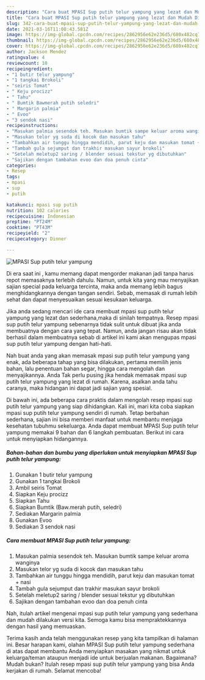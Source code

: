 ```yaml
---
description: "Cara buat MPASI Sup putih telur yampung yang lezat dan Mudah Dibuat"
title: "Cara buat MPASI Sup putih telur yampung yang lezat dan Mudah Dibuat"
slug: 342-cara-buat-mpasi-sup-putih-telur-yampung-yang-lezat-dan-mudah-dibuat
date: 2021-03-16T11:08:43.581Z
image: https://img-global.cpcdn.com/recipes/2862956e62e236d5/680x482cq70/mpasi-sup-putih-telur-yampung-foto-resep-utama.jpg
thumbnail: https://img-global.cpcdn.com/recipes/2862956e62e236d5/680x482cq70/mpasi-sup-putih-telur-yampung-foto-resep-utama.jpg
cover: https://img-global.cpcdn.com/recipes/2862956e62e236d5/680x482cq70/mpasi-sup-putih-telur-yampung-foto-resep-utama.jpg
author: Jackson Mendez
ratingvalue: 4
reviewcount: 10
recipeingredient:
- "1 butir telur yampung"
- "1 tangkai Brokoli"
- "seiris Tomat"
- " Keju procizz"
- " Tahu"
- " Bumtik Bawmerah putih seledri"
- " Margarin palmia"
- " Evoo"
- "3 sendok nasi"
recipeinstructions:
- "Masukan palmia sesendok teh. Masukan bumtik sampe keluar aroma wanginya"
- "Masukan telor yg suda di kocok dan masukan tahu"
- "Tambahkan air tunggu hingga mendidih, parut keju dan masukan tomat + nasi"
- "Tambah gula sejumput dan trakhir masukan sayur brokoli"
- "Setelah meletup2 saring / blender sesuai tekstur yg dibutuhkan"
- "Sajikan dengan tambahan evoo dan doa penuh cinta"
categories:
- Resep
tags:
- mpasi
- sup
- putih

katakunci: mpasi sup putih 
nutrition: 102 calories
recipecuisine: Indonesian
preptime: "PT24M"
cooktime: "PT43M"
recipeyield: "2"
recipecategory: Dinner

---
```



![MPASI Sup putih telur yampung](https://img-global.cpcdn.com/recipes/2862956e62e236d5/680x482cq70/mpasi-sup-putih-telur-yampung-foto-resep-utama.jpg)

Di era  saat ini , kamu memang dapat mengorder makanan jadi tanpa harus repot memasaknya terlebih dahulu. Namun, untuk kita yang mau menyajikan sajian special pada keluarga tercinta, maka anda memang lebih bagus menghidangkannya dengan tangan sendiri. Sebab, memasak di rumah lebih sehat dan dapat menyesuaikan sesuai kesukaan keluarga.

Jika anda sedang mencari ide cara membuat mpasi sup putih telur yampung yang lezat dan sederhana,maka di sinilah tempatnya. Resep mpasi sup putih telur yampung  sebenarnya tidak sulit untuk dibuat jika anda membuatnya dengan cara yang tepat. Namun, anda jangan risau akan tidak berhasil dalam membuatnya 
sebab di artikel ini kami akan mengupas mpasi sup putih telur yampung dengan hati-hati.  



Nah buat anda yang akan memasak mpasi sup putih telur yampung yang enak, ada beberapa tahap yang bisa dilakukan, pertama memilih jenis bahan, lalu penentuan bahan segar, hingga cara mengolah dan menyajikannya. Anda Tak perlu pusing jika hendak memasak mpasi sup putih telur yampung yang lezat di rumah. Karena, asalkan anda  tahu caranya, maka hidangan ini dapat jadi sajian yang spesial.

Di bawah ini, ada beberapa cara praktis  dalam mengolah resep mpasi sup putih telur yampung yang siap dihidangkan. Kali ini, mari kita coba siapkan mpasi sup putih telur yampung sendiri di rumah. Tetap berbahan sederhana, sajian ini bisa memberi manfaat untuk membantu menjaga kesehatan tubuhmu sekeluarga. Anda dapat membuat MPASI Sup putih telur yampung memakai 9 bahan dan 6 langkah pembuatan. Berikut ini cara untuk menyiapkan hidangannya.

<!--inarticleads1-->

##### Bahan-bahan dan bumbu yang diperlukan untuk menyiapkan MPASI Sup putih telur yampung:

1. Gunakan 1 butir telur yampung
1. Gunakan 1 tangkai Brokoli
1. Ambil seiris Tomat
1. Siapkan  Keju procizz
1. Siapkan  Tahu
1. Siapkan  Bumtik (Baw.merah putih, seledri)
1. Sediakan  Margarin palmia
1. Gunakan  Evoo
1. Sediakan 3 sendok nasi




<!--inarticleads2-->

##### Cara membuat MPASI Sup putih telur yampung:

1. Masukan palmia sesendok teh. Masukan bumtik sampe keluar aroma wanginya
1. Masukan telor yg suda di kocok dan masukan tahu
1. Tambahkan air tunggu hingga mendidih, parut keju dan masukan tomat + nasi
1. Tambah gula sejumput dan trakhir masukan sayur brokoli
1. Setelah meletup2 saring / blender sesuai tekstur yg dibutuhkan
1. Sajikan dengan tambahan evoo dan doa penuh cinta




Nah, itulah artikel mengenai  mpasi sup putih telur yampung  yang sederhana dan mudah dilakukan versi kita. Semoga kamu bisa mempraktekkannya dengan hasil yang memuaskan. 

Terima kasih anda telah menggunakan resep yang kita tampilkan di halaman ini. Besar harapan kami, olahan  MPASI Sup putih telur yampung sederhana di atas dapat membantu Anda menyiapkan masakan yang nikmat untuk keluarga/teman ataupun menjadi ide untuk berjualan makanan. Bagaimana? Mudah bukan? Itulah resep mpasi sup putih telur yampung yang bisa Anda kerjakan di rumah. Selamat mencoba!

